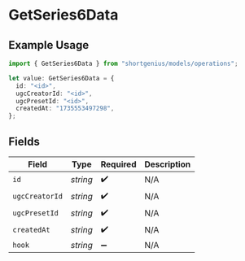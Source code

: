 # GetSeries6Data

## Example Usage

```typescript
import { GetSeries6Data } from "shortgenius/models/operations";

let value: GetSeries6Data = {
  id: "<id>",
  ugcCreatorId: "<id>",
  ugcPresetId: "<id>",
  createdAt: "1735553497298",
};
```

## Fields

| Field              | Type               | Required           | Description        |
| ------------------ | ------------------ | ------------------ | ------------------ |
| `id`               | *string*           | :heavy_check_mark: | N/A                |
| `ugcCreatorId`     | *string*           | :heavy_check_mark: | N/A                |
| `ugcPresetId`      | *string*           | :heavy_check_mark: | N/A                |
| `createdAt`        | *string*           | :heavy_check_mark: | N/A                |
| `hook`             | *string*           | :heavy_minus_sign: | N/A                |